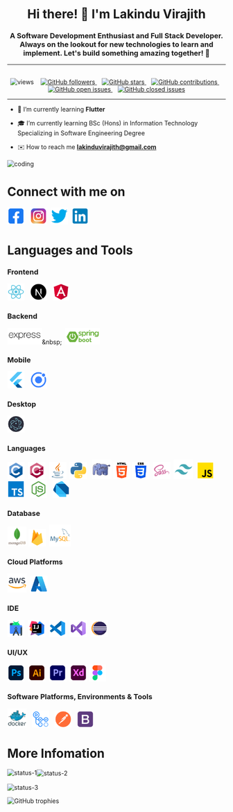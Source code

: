 <h1 align="center">Hi there! 👋 I'm Lakindu Virajith</h1>
<h3 align="center">A Software Development Enthusiast and Full Stack Developer. Always on the lookout for new technologies to learn and implement. Let's build something amazing together! 🚀</h3>

---
<br />

<div align="center">
    <img src="https://komarev.com/ghpvc/?username=lakinduvirajith&label=Profile%20views&color=0e75b6&style=flat" alt="views" />
    &nbsp;&nbsp;
    <a href="https://github.com/lakinduvirajith">
      <img src="https://img.shields.io/github/followers/lakinduvirajith?label=Followers&style=social" alt="GitHub followers" />
    </a>
    &nbsp;&nbsp;
    <a href="https://github.com/lakinduvirajith?tab=repositories">
      <img src="https://img.shields.io/github/stars/lakinduvirajith?style=social" alt="GitHub stars" />
    </a>
    &nbsp;&nbsp;
    <a href="https://github.com/lakinduvirajith">
      <img src="https://img.shields.io/github/last-commit/lakinduvirajith/lakinduvirajith?label=Contributions&style=flat" alt="GitHub contributions" />
    </a>
    &nbsp;&nbsp;
    <a href="https://github.com/lakinduvirajith/lakinduvirajith/issues">
      <img src="https://img.shields.io/github/issues/lakinduvirajith/lakinduvirajith?label=Open%20Issues&style=flat" alt="GitHub open issues" />
    </a>
    &nbsp;&nbsp;
    <a href="https://github.com/lakinduvirajith/lakinduvirajith/issues?q=is%3Aissue+is%3Aclosed">
      <img src="https://img.shields.io/github/issues-closed/lakinduvirajith/lakinduvirajith?label=Closed%20Issues&style=flat" alt="GitHub closed issues" />
    </a>
</div>


---

-  🚀 I’m currently learning **Flutter**

-  🎓 I’m currently learning BSc (Hons) in Information Technology Specializing in Software Engineering Degree

-  ✉️ How to reach me **lakinduvirajith@gmail.com**

<img align="center" alt="coding" width="400" src="https://images.squarespace-cdn.com/content/v1/5769fc401b631bab1addb2ab/1541580611624-TE64QGKRJG8SWAIUS7NS/ke17ZwdGBToddI8pDm48kPoswlzjSVMM-SxOp7CV59BZw-zPPgdn4jUwVcJE1ZvWQUxwkmyExglNqGp0IvTJZamWLI2zvYWH8K3-s_4yszcp2ryTI0HqTOaaUohrI8PI6FXy8c9PWtBlqAVlUS5izpdcIXDZqDYvprRqZ29Pw0o/coding-freak.gif">

# Connect with me on
[<img src="./social/facebook.png" alt="facebook" width="40"/>](https://www.facebook.com/lakindu.virajith.1)&nbsp;&nbsp;
[<img src="./social/instagram.png" alt="instagram" width="40"/>](https://www.instagram.com/lakindu_virajith/)&nbsp;
[<img src="./social/twitter.png" alt="twitter" width="40"/>](https://twitter.com/LakinduZoysa?s=09)&nbsp;
[<img src="./social/linkedin.png" alt="linkedin" width="40"/>](https://www.linkedin.com/in/lakindu-de-zoysa-59b0b925b)&nbsp;

# Languages and Tools
### Frontend
[<img src="./asserts/react.png" alt="react" width="40"/>](https://reactjs.org/)&nbsp;&nbsp;
[<img src="./asserts/nextjs.png" alt="nextjs" width="40"/>](https://nextjs.org/docs)&nbsp;&nbsp;
[<img src="./asserts/angular.png" alt="angular" width="40"/>](https://angular.io/)

### Backend
[<img src="./asserts/express.png" alt="express" width="80"/>](https://expressjs.com")&nbsp;&nbsp;
[<img src="./asserts/spring-boot.png" alt="spring-boot" width="80"/>](https://spring.io/projects/spring-boot)

### Mobile
[<img src="./asserts/flutter.png" alt="flutter" width="40"/>](https://flutter.io/)&nbsp;&nbsp;
[<img src="./asserts/ionic.png" alt="ionic" width="40"/>](https://ionicframework.com/docs/)

### Desktop
[<img src="./asserts/electron-js.png" alt="electron-js" width="40"/>](https://www.electronjs.org/)

### Languages
[<img src="./asserts/c.png" alt="c" width="40"/>](https://www.cprogramming.com/)&nbsp;
[<img src="./asserts/c++.png" alt="c++" width="40"/>](https://www.w3schools.com/cpp/)&nbsp;
[<img src="./asserts/java.png" alt="java" width="40"/>](https://www.java.com)&nbsp;
[<img src="./asserts/python.png" alt="python" width="40"/>](https://www.python.org)&nbsp;&nbsp;
[<img src="./asserts/php.png" alt="php" width="45"/>](https://www.php.net)
[<img src="./asserts/html-5.png" alt="html-5" width="40"/>](https://www.w3.org/html/)
[<img src="./asserts/css-3.png" alt="css-3" width="40"/>](https://www.w3schools.com/css/)&nbsp;
[<img src="./asserts/sass.png" alt="scss" width="40"/>](https://sass-lang.com/)&nbsp;
[<img src="./asserts/tailwind-css.png" alt="tailwind-css" width="45"/>](https://tailwindcss.com)&nbsp;
[<img src="./asserts/js.png" alt="javascript" width="40"/>](https://developer.mozilla.org/en-US/docs/Web/JavaScript)&nbsp;&nbsp;
[<img src="./asserts/typescript.png" alt="typescript" width="40"/>](https://www.typescriptlang.org/)&nbsp;&nbsp;
[<img src="./asserts/node-js.png" alt="nodejs" width="40"/>](https://nodejs.org)&nbsp;&nbsp;
[<img src="./asserts/dart.png" alt="dart" width="40"/>](https://dart.dev/language)

### Database
[<img src="./asserts/mongo-db.png" alt="mongodb" width="45"/>](https://www.mongodb.com/)
[<img src="./asserts/firebase.png" alt="firebase" width="40"/>](https://firebase.google.com/)&nbsp;
[<img src="./asserts/mysql.png" alt="mysql" width="50"/>](https://www.mysql.com/)

### Cloud Platforms
[<img src="./asserts/aws.png" alt="aws" width="45"/>](https://aws.amazon.com/)&nbsp;
[<img src="./asserts/azure.png" alt="azure" width="40"/>](https://azure.microsoft.com/en-us)

### IDE
[<img src="./asserts/android-studio.png" alt="android" width="40"/>](https://developer.android.com)&nbsp;
[<img src="./asserts/intellij-idea.png" alt="intellij" width="40"/>](https://www.jetbrains.com/idea/)&nbsp;
[<img src="./asserts/vscode.png" alt="vscode" width="40"/>](https://code.visualstudio.com)&nbsp;
[<img src="./asserts/visual-studio.png" alt="visual-studio" width="40"/>](https://visualstudio.microsoft.com)&nbsp;
[<img src="./asserts/eclipse.png" alt="eclipse" width="40"/>](https://www.eclipse.org/ide/)

### UI/UX
[<img src="./asserts/photoshop.png" alt="photoshop" width="40"/>](https://www.photoshop.com/en)&nbsp;
[<img src="./asserts/illustrator.png" alt="illustrator" width="40"/>](https://www.adobe.com/in/products/illustrator.html)&nbsp;
[<img src="./asserts/premiere-pro.png" alt="premiere-pro" width="40"/>](https://www.adobe.com/in/products/premiere.html)&nbsp;
[<img src="./asserts/xd.png" alt="xd" width="40"/>](https://www.adobe.com/products/xd.html)
[<img src="./asserts/figma.png" alt="figma" width="40"/>](https://www.figma.com/)

### Software Platforms, Environments & Tools
[<img src="./asserts/docker.png" alt="docker" width="45"/>](https://www.docker.com/)&nbsp;&nbsp;
[<img src="./asserts/github-actions.png" alt="github-actions" width="40"/>](https://github.com/features/actions)&nbsp;&nbsp;
[<img src="./asserts/postman.png" alt="postman" width="40"/>](https://postman.com)&nbsp;&nbsp;
[<img src="./asserts/bootstrap.png" alt="bootstrap" width="40"/>](https://getbootstrap.com)&nbsp;

# More Infomation

<p><img align="left" src="https://github-readme-stats.vercel.app/api/top-langs?username=lakinduvirajith&show_icons=true&locale=en&layout=compact" alt="status-1" /></p>

<p><img align="center" src="https://github-readme-stats.vercel.app/api?username=lakinduvirajith&show_icons=true&locale=en" alt="status-2" /></p>

<p><img align="center" src="https://github-readme-streak-stats.herokuapp.com/?user=lakinduvirajith&" alt="status-3" /></p>

<p><img align="left" src="https://github-profile-trophy.vercel.app/?username=lakinduvirajith&theme=flat&no-frame=true&margin-w=30" alt="GitHub trophies" /></p>

